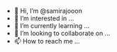 - 👋 Hi, I’m @samirajooon
- 👀 I’m interested in ...
- 🌱 I’m currently learning ...
- 💞️ I’m looking to collaborate on ...
- 📫 How to reach me ...

<!---
samirajooon/samirajooon is a ✨ special ✨ repository because its `README.md` (this file) appears on your GitHub profile.
You can click the Preview link to take a look at your changes.
--->
